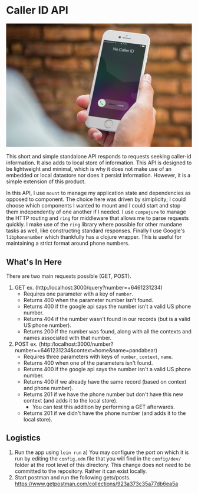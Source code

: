 # Caller ID API
![caller id](resources/no-caller-id-iphone.jpg)

This short and simple standalone API responds to requests seeking caller-id information. It also adds to local store of information. This API is designed to be lightweight and minimal, which is why it does not make use of an embedded or local datastore nor does it persist information. However, it is a simple extension of this product.

In this API, I use `mount` to manage my application state and dependencies as opposed to component. The choice here was driven by simiplicity; I could choose which components I wanted to mount and I could start and stop them independently of one another if I needed. I use `compojure` to manage the HTTP routing and `ring` for middleware that allows me to parse requests quickly. I make use of the `ring` library where possible for other mundane tasks as well, like constructing standard responses. Finally I use Google's `libphonenumber` which thankfully has a clojure wrapper. This is useful for maintaining a strict format around phone numbers.

## What's In Here

There are two main requests possible (GET, POST). 
1. GET ex. (http:/localhost:3000/query?number=+6461231234)
   - Requires one parameter with a key of `number`.
   - Returns 400 when the parameter number isn't found.
   - Returns 400 if the google api says the number isn't a valid US phone number.
   - Returns 404 if the number wasn't found in our records (but is a valid US phone number).
   - Returns 200 if the number was found, along with all the contexts and names associated with that number.
2. POST ex. (http:/localhost:3000/number?number=+6461231234&context=home&name=pandabear)
   - Requires three parameters with keys of `number`, `context`, `name`.
   - Returns 400 when one of the parameters isn't found.
   - Returns 400 if the google api says the number isn't a valid US phone number.
   - Returns 400 if we already have the same record (based on context and phone number).
   - Returns 201 if we have the phone number but don't have this new context (and adds it to the local store).
     - You can test this addition by performing a GET afterwards.
   - Returns 201 if we didn't have the phone number (and adds it to the local store).

## Logistics
1. Run the app using `lein run`
   a) You may configure the port on which it is run by editing the `config.edn` file that you will find in the `config/dev/` folder at the root level of this directory. This change does not need to be committed to the repository. Rather it can exist locally.
2. Start postman and run the following gets/posts.
   https://www.getpostman.com/collections/923a373c35a77db6ea5a
